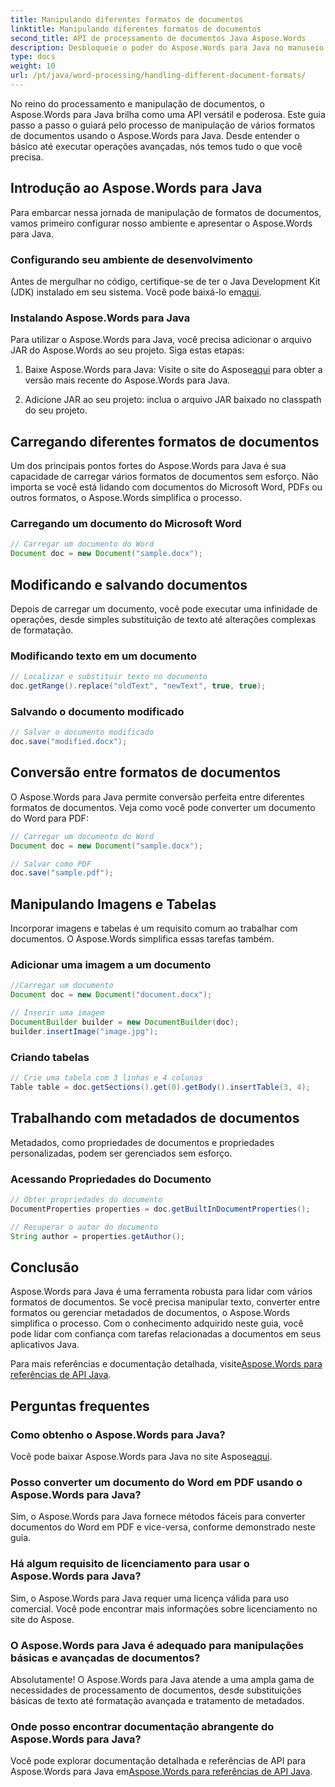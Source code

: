 ```yaml
---
title: Manipulando diferentes formatos de documentos
linktitle: Manipulando diferentes formatos de documentos
second_title: API de processamento de documentos Java Aspose.Words
description: Desbloqueie o poder do Aspose.Words para Java no manuseio de diversos formatos de documentos. Aprenda edição de texto, conversões e muito mais com exemplos práticos.
type: docs
weight: 10
url: /pt/java/word-processing/handling-different-document-formats/
---
```


No reino do processamento e manipulação de documentos, o Aspose.Words para Java brilha como uma API versátil e poderosa. Este guia passo a passo o guiará pelo processo de manipulação de vários formatos de documentos usando o Aspose.Words para Java. Desde entender o básico até executar operações avançadas, nós temos tudo o que você precisa.

## Introdução ao Aspose.Words para Java

Para embarcar nessa jornada de manipulação de formatos de documentos, vamos primeiro configurar nosso ambiente e apresentar o Aspose.Words para Java.

### Configurando seu ambiente de desenvolvimento

 Antes de mergulhar no código, certifique-se de ter o Java Development Kit (JDK) instalado em seu sistema. Você pode baixá-lo em[aqui](https://www.oracle.com/java/technologies/javase-downloads.html).

### Instalando Aspose.Words para Java

Para utilizar o Aspose.Words para Java, você precisa adicionar o arquivo JAR do Aspose.Words ao seu projeto. Siga estas etapas:

1.  Baixe Aspose.Words para Java: Visite o site do Aspose[aqui](https://releases.aspose.com/words/java/) para obter a versão mais recente do Aspose.Words para Java.

2. Adicione JAR ao seu projeto: inclua o arquivo JAR baixado no classpath do seu projeto.

## Carregando diferentes formatos de documentos

Um dos principais pontos fortes do Aspose.Words para Java é sua capacidade de carregar vários formatos de documentos sem esforço. Não importa se você está lidando com documentos do Microsoft Word, PDFs ou outros formatos, o Aspose.Words simplifica o processo.

### Carregando um documento do Microsoft Word

```java
// Carregar um documento do Word
Document doc = new Document("sample.docx");
```

## Modificando e salvando documentos

Depois de carregar um documento, você pode executar uma infinidade de operações, desde simples substituição de texto até alterações complexas de formatação.

### Modificando texto em um documento

```java
// Localizar e substituir texto no documento
doc.getRange().replace("oldText", "newText", true, true);
```

### Salvando o documento modificado

```java
// Salvar o documento modificado
doc.save("modified.docx");
```

## Conversão entre formatos de documentos

O Aspose.Words para Java permite conversão perfeita entre diferentes formatos de documentos. Veja como você pode converter um documento do Word para PDF:

```java
// Carregar um documento do Word
Document doc = new Document("sample.docx");

// Salvar como PDF
doc.save("sample.pdf");
```

## Manipulando Imagens e Tabelas

Incorporar imagens e tabelas é um requisito comum ao trabalhar com documentos. O Aspose.Words simplifica essas tarefas também.

### Adicionar uma imagem a um documento

```java
//Carregar um documento
Document doc = new Document("document.docx");

// Inserir uma imagem
DocumentBuilder builder = new DocumentBuilder(doc);
builder.insertImage("image.jpg");
```

### Criando tabelas

```java
// Crie uma tabela com 3 linhas e 4 colunas
Table table = doc.getSections().get(0).getBody().insertTable(3, 4);
```

## Trabalhando com metadados de documentos

Metadados, como propriedades de documentos e propriedades personalizadas, podem ser gerenciados sem esforço.

### Acessando Propriedades do Documento

```java
// Obter propriedades do documento
DocumentProperties properties = doc.getBuiltInDocumentProperties();

// Recuperar o autor do documento
String author = properties.getAuthor();
```

## Conclusão

Aspose.Words para Java é uma ferramenta robusta para lidar com vários formatos de documentos. Se você precisa manipular texto, converter entre formatos ou gerenciar metadados de documentos, o Aspose.Words simplifica o processo. Com o conhecimento adquirido neste guia, você pode lidar com confiança com tarefas relacionadas a documentos em seus aplicativos Java.

 Para mais referências e documentação detalhada, visite[Aspose.Words para referências de API Java](https://reference.aspose.com/words/java/).

## Perguntas frequentes

### Como obtenho o Aspose.Words para Java?

 Você pode baixar Aspose.Words para Java no site Aspose[aqui](https://releases.aspose.com/words/java/).

### Posso converter um documento do Word em PDF usando o Aspose.Words para Java?

Sim, o Aspose.Words para Java fornece métodos fáceis para converter documentos do Word em PDF e vice-versa, conforme demonstrado neste guia.

### Há algum requisito de licenciamento para usar o Aspose.Words para Java?

Sim, o Aspose.Words para Java requer uma licença válida para uso comercial. Você pode encontrar mais informações sobre licenciamento no site do Aspose.

### O Aspose.Words para Java é adequado para manipulações básicas e avançadas de documentos?

Absolutamente! O Aspose.Words para Java atende a uma ampla gama de necessidades de processamento de documentos, desde substituições básicas de texto até formatação avançada e tratamento de metadados.

### Onde posso encontrar documentação abrangente do Aspose.Words para Java?

 Você pode explorar documentação detalhada e referências de API para Aspose.Words para Java em[Aspose.Words para referências de API Java](https://reference.aspose.com/words/java/).